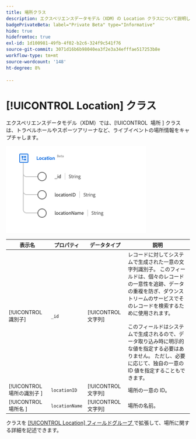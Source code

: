 ```yaml
---
title: 場所クラス
description: エクスペリエンスデータモデル（XDM）の Location クラスについて説明します。
badgePrivateBeta: label="Private Beta" type="Informative"
hide: true
hidefromtoc: true
exl-id: 1d100981-49fb-4f02-b2c6-324f9c541f76
source-git-commit: 3071d16b6b98040ea3f2e3a34efffae517253b8e
workflow-type: tm+mt
source-wordcount: '148'
ht-degree: 8%

---
```


# [!UICONTROL Location] クラス

エクスペリエンスデータモデル（XDM）では、[!UICONTROL &#x200B; 場所 &#x200B;] クラスは、トラベルホールやスポーツアリーナなど、ライブイベントの場所情報をキャプチャします。

![Location クラス構造 ](../../../images/healthcare/classes/location.png)

| 表示名 | プロパティ | データタイプ | 説明 |
| --- | --- | --- | --- |
| [!UICONTROL 識別子] | `_id` | [!UICONTROL 文字列] | レコードに対してシステムで生成された一意の文字列識別子。 このフィールドは、個々のレコードの一意性を追跡、データの重複を防ぎ、ダウンストリームのサービスでそのレコードを検索するために使用されます。<br><br> このフィールドはシステムで生成されるので、データ取り込み時に明示的な値を指定する必要はありません。 ただし、必要に応じて、独自の一意の ID 値を指定することもできます。 |
| [!UICONTROL &#x200B; 場所の識別子 &#x200B;] | `locationID` | [!UICONTROL 文字列] | 場所の一意の ID。 |
| [!UICONTROL &#x200B; 場所名 &#x200B;] | `locationName` | [!UICONTROL 文字列] | 場所の名前。 |

クラスを [[!UICONTROL Location] フィールドグループ ](../field-groups/location.md) で拡張して、場所に関する詳細を記述できます。
